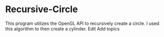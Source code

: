 # Recursive-Circle
This program utilizes the OpenGL API to recursively create a circle. I used this algorithm to then create a cylinder. Edit
Add topics

